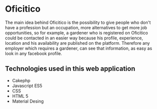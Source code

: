 # Oficitico

The main idea behind Oficitico is the possibility to give  people who don't have a profession but an occupation, more alternatives to get more job opportunities, so for example, a gardener who is registered on Oficitico could be contacted in an easier way because his profile, experience, location and his availability are published on the platform. Therefore any employer which requires a gardener, can see that information, as easy as look in any facebook profile. 

## Technologies used in this web application

* Cakephp
* Javascript ES5
* CSS
* HTML 5
* Material Desing


